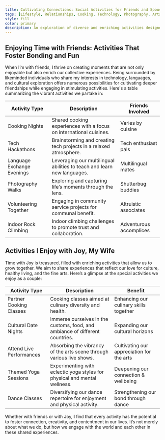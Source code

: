 ```yaml
---
title: Cultivating Connections: Social Activities for Friends and Spouses
tags: [Lifestyle, Relationships, Cooking, Technology, Photography, Arts]
style: fill
color: primary
description: An exploration of diverse and enriching activities designed to strengthen bonds with friends and loved ones, with a personal touch.
---
```


## Enjoying Time with Friends: Activities That Foster Bonding and Fun

When I’m with friends, I thrive on creating moments that are not only enjoyable but also enrich our collective experiences. Being surrounded by likeminded individuals who share my interests in technology, languages, and cultural exploration offers numerous possibilities for cultivating deeper friendships while engaging in stimulating activities. Here's a table summarizing the vibrant activities we partake in:

| Activity Type               | Description                                                                           | Friends Involved     |
|-----------------------------|---------------------------------------------------------------------------------------|----------------------|
| Cooking Nights              | Shared cooking experiences with a focus on international cuisines.                     | Varies by cuisine    |
| Tech Hackathons             | Brainstorming and creating tech projects in a relaxed atmosphere.                      | Tech enthusiast pals |
| Language Exchange Evenings  | Leveraging our multilingual abilities to teach and learn new languages.                | Multilingual mates   |
| Photography Walks           | Exploring and capturing life’s moments through the lens.                               | Shutterbug buddies   |
| Volunteering Together       | Engaging in community service projects for communal benefit.                           | Altruistic associates|
| Indoor Rock Climbing        | Indoor climbing challenges to promote trust and collaboration.                         | Adventurous accomplices|

## Activities I Enjoy with Joy, My Wife

Time with Joy is treasured, filled with enriching activities that allow us to grow together. We aim to share experiences that reflect our love for culture, healthy living, and the fine arts. Here’s a glimpse at the special activities we enjoy as a couple:

| Activity Type             | Description                                                                                                           | Benefit               |
|---------------------------|-----------------------------------------------------------------------------------------------------------------------|----------------------|
| Partner Cooking Classes   | Cooking classes aimed at culinary diversity and health.                                                                | Enhancing our culinary skills together |
| Cultural Date Nights      | Immerse ourselves in the customs, food, and ambiance of different countries.                                           | Expanding our cultural horizons |
| Attend Live Performances  | Absorbing the vibrancy of the arts scene through various live shows.                                                  | Cultivating our appreciation for the arts |
| Themed Yoga Sessions      | Experimenting with eclectic yoga styles for physical and mental wellness.                                             | Deepening our connection & wellbeing |
| Dance Classes             | Diversifying our dance repertoire for enjoyment and physical activity.                                                | Strengthening our bond through dance |

Whether with friends or with Joy, I find that every activity has the potential to foster connection, creativity, and contentment in our lives. It’s not merely about what we do, but how we engage with the world and each other in these shared experiences.